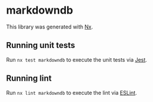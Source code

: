 # markdowndb

This library was generated with [Nx](https://nx.dev).

## Running unit tests

Run `nx test markdowndb` to execute the unit tests via [Jest](https://jestjs.io).

## Running lint

Run `nx lint markdowndb` to execute the lint via [ESLint](https://eslint.org/).
